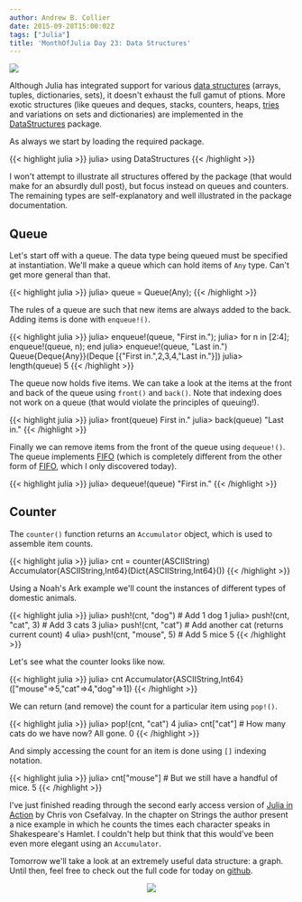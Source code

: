 ```yaml
---
author: Andrew B. Collier
date: 2015-09-28T15:00:02Z
tags: ["Julia"]
title: 'MonthOfJulia Day 23: Data Structures'
---
```


<!--more-->

<img src="/img/2015/09/Julia-Logo-DataStructure.png" >

Although Julia has integrated support for various [data structures](https://en.wikipedia.org/wiki/Data_structure) (arrays, tuples, dictionaries, sets), it doesn't exhaust the full gamut of ptions. More exotic structures (like queues and deques, stacks, counters, heaps, [tries](https://en.wikipedia.org/wiki/Trie) and variations on sets and dictionaries) are implemented in the [DataStructures](https://github.com/JuliaLang/DataStructures.jl) package.

As always we start by loading the required package.
  
{{< highlight julia >}}
julia> using DataStructures
{{< /highlight >}}

I won't attempt to illustrate all structures offered by the package (that would make for an absurdly dull post), but focus instead on queues and counters. The remaining types are self-explanatory and well illustrated in the package documentation.

## Queue

Let's start off with a queue. The data type being queued must be specified at instantiation. We'll make a queue which can hold items of `Any` type. Can't get more general than that.
  
{{< highlight julia >}}
julia> queue = Queue(Any);
{{< /highlight >}}
  
The rules of a queue are such that new items are always added to the back. Adding items is done with `enqueue!()`.
  
{{< highlight julia >}}
julia> enqueue!(queue, "First in.");
julia> for n in [2:4]; enqueue!(queue, n); end
julia> enqueue!(queue, "Last in.")
Queue{Deque{Any}}(Deque [{"First in.",2,3,4,"Last in."}])
julia> length(queue)
5
{{< /highlight >}}
  
The queue now holds five items. We can take a look at the items at the front and back of the queue using `front()` and `back()`. Note that indexing does not work on a queue (that would violate the principles of queuing!).
  
{{< highlight julia >}}
julia> front(queue)
First in."
julia> back(queue)
"Last in."
{{< /highlight >}}
  
Finally we can remove items from the front of the queue using `dequeue!()`. The queue implements [FIFO](https://en.wikipedia.org/wiki/FIFO_(computing_and_electronics)) (which is completely different from the other form of [FIFO](https://en.wikipedia.org/wiki/Fit_in_or_fuck_off), which I only discovered today).
  
{{< highlight julia >}}
julia> dequeue!(queue)
"First in."
{{< /highlight >}}

## Counter

The `counter()` function returns an `Accumulator` object, which is used to assemble item counts.
  
{{< highlight julia >}}
julia> cnt = counter(ASCIIString)
Accumulator{ASCIIString,Int64}(Dict{ASCIIString,Int64}())
{{< /highlight >}}
  
Using a Noah's Ark example we'll count the instances of different types of domestic animals.
  
{{< highlight julia >}}
julia> push!(cnt, "dog") # Add 1 dog
1
julia> push!(cnt, "cat", 3) # Add 3 cats
3
julia> push!(cnt, "cat") # Add another cat (returns current count)
4
ulia> push!(cnt, "mouse", 5) # Add 5 mice
5
{{< /highlight >}}
  
Let's see what the counter looks like now.
  
{{< highlight julia >}}
julia> cnt
Accumulator{ASCIIString,Int64}(["mouse"=>5,"cat"=>4,"dog"=>1])
{{< /highlight >}}
  
We can return (and remove) the count for a particular item using `pop!()`.
  
{{< highlight julia >}}
julia> pop!(cnt, "cat")
4
julia> cnt["cat"] # How many cats do we have now? All gone.
0
{{< /highlight >}}
  
And simply accessing the count for an item is done using `[]` indexing notation.
  
{{< highlight julia >}}
julia> cnt["mouse"] # But we still have a handful of mice.
5
{{< /highlight >}}

I've just finished reading through the second early access version of [Julia in Action](https://www.manning.com/books/julia-in-action-cx1-cx) by Chris von Csefalvay. In the chapter on Strings the author present a nice example in which he counts the times each character speaks in Shakespeare's Hamlet. I couldn't help but think that this would've been even more elegant using an `Accumulator`.

Tomorrow we'll take a look at an extremely useful data structure: a graph. Until then, feel free to check out the full code for today on [github](https://github.com/DataWookie/MonthOfJulia).

<center>
  <a href="http://www.explainxkcd.com/wiki/index.php/835:_Tree"><img src="http://imgs.xkcd.com/comics/tree.png" /></img></a>
</center>
